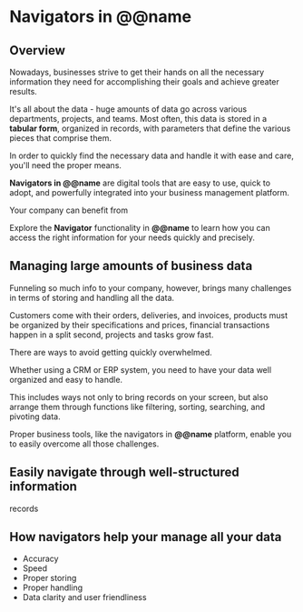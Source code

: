 # Navigators in @@name

## Overview

Nowadays, businesses strive to get their hands on all the necessary information they need for accomplishing their goals and achieve greater results.  

It's all about the data - huge amounts of data go across various departments, projects, and teams. 
Most often, this data is stored in a **tabular form**, organized in records, with parameters that define the various pieces that comprise them.  

In order to quickly find the necessary data and handle it with ease and care, you'll need the proper means. 

**Navigators in @@name** are digital tools that are easy to use, quick to adopt, and powerfully integrated into your business management platform.  

Your company can benefit from 

Explore the **Navigator** functionality in **@@name** to learn how you can access the right information for your needs quickly and precisely.  

## Managing large amounts of business data


Funneling so much info to your company, however, brings many challenges in terms of storing and handling all the data.  

Customers come with their orders, deliveries, and invoices, products must be organized by their specifications and prices, financial transactions happen in a split second, projects and tasks grow fast.  

There are ways to avoid getting quickly overwhelmed.  

Whether using a CRM or ERP system, you need to have your data well organized and easy to handle.  

This includes ways not only to bring records on your screen, but also arrange them through functions like filtering, sorting, searching, and pivoting data.  

Proper business tools, like the navigators in **@@name** platform, enable you to easily overcome all those challenges.  



## Easily navigate through well-structured information

records

## How navigators help your manage all your data






* Accuracy
* Speed
* Proper storing
* Proper handling
* Data clarity and user friendliness
